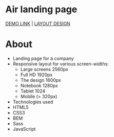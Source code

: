 # Air landing page
[DEMO LINK](https://tanyamoore.github.io/layout_dia/) |
[LAYOUT DESIGN](https://www.figma.com/file/vhfzZ7SqWGkMGd5iCDdBCy/Dia-New?node-id=0%3A1)

# About
- Landing page for a company
- Responsive layout for various screen-widths:
  - Large screens 2560px
  - Full HD 1920px
  - The design 1600px
  - Notebook 1280px
  - Tablet 1024
  - Mobile (> 320px)
- Technologies used
- HTML5
- CSS3
- BEM
- Sass
- JavaScript
